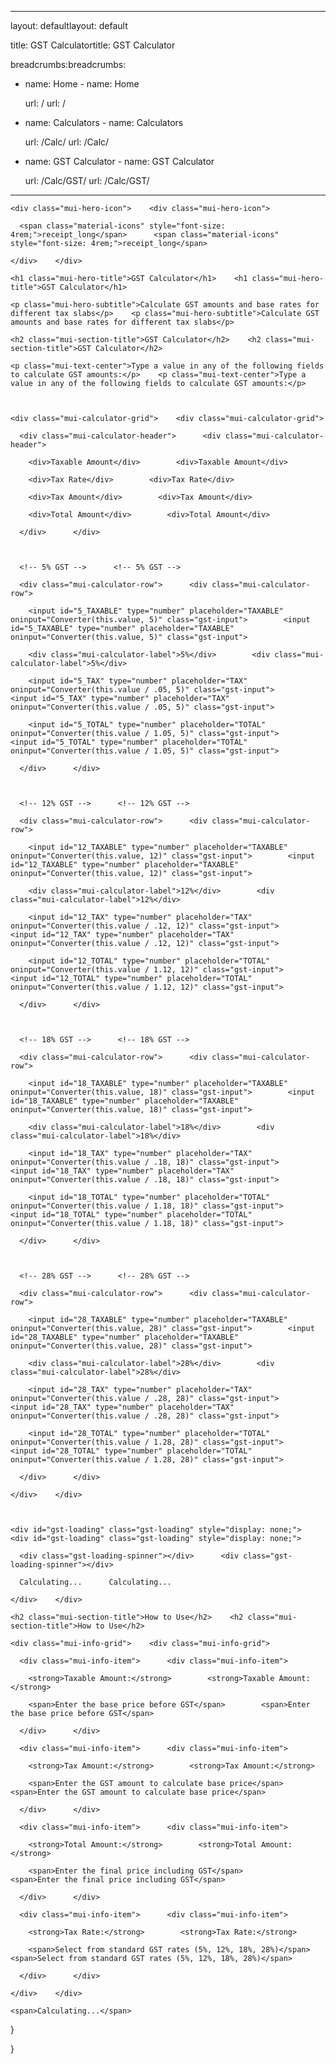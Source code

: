------

layout: defaultlayout: default

title: GST Calculatortitle: GST Calculator

breadcrumbs:breadcrumbs:

  - name: Home  - name: Home

    url: /    url: /

  - name: Calculators  - name: Calculators

    url: /Calc/    url: /Calc/

  - name: GST Calculator  - name: GST Calculator

    url: /Calc/GST/    url: /Calc/GST/

------



<div class="mui-hero mui-hero--bleed"><div class="mui-hero mui-hero--bleed">

  <div class="mui-hero-content">  <div class="mui-hero-content">

    <div class="mui-hero-icon">    <div class="mui-hero-icon">

      <span class="material-icons" style="font-size: 4rem;">receipt_long</span>      <span class="material-icons" style="font-size: 4rem;">receipt_long</span>

    </div>    </div>

    <h1 class="mui-hero-title">GST Calculator</h1>    <h1 class="mui-hero-title">GST Calculator</h1>

    <p class="mui-hero-subtitle">Calculate GST amounts and base rates for different tax slabs</p>    <p class="mui-hero-subtitle">Calculate GST amounts and base rates for different tax slabs</p>

  </div>  </div>

</div></div>



<!-- Calculator Section --><!-- Calculator Section -->

<div class="mui-card"><div class="mui-card">

  <div class="mui-container">  <div class="mui-container">

    <h2 class="mui-section-title">GST Calculator</h2>    <h2 class="mui-section-title">GST Calculator</h2>

    <p class="mui-text-center">Type a value in any of the following fields to calculate GST amounts:</p>    <p class="mui-text-center">Type a value in any of the following fields to calculate GST amounts:</p>



    <div class="mui-calculator-grid">    <div class="mui-calculator-grid">

      <div class="mui-calculator-header">      <div class="mui-calculator-header">

        <div>Taxable Amount</div>        <div>Taxable Amount</div>

        <div>Tax Rate</div>        <div>Tax Rate</div>

        <div>Tax Amount</div>        <div>Tax Amount</div>

        <div>Total Amount</div>        <div>Total Amount</div>

      </div>      </div>



      <!-- 5% GST -->      <!-- 5% GST -->

      <div class="mui-calculator-row">      <div class="mui-calculator-row">

        <input id="5_TAXABLE" type="number" placeholder="TAXABLE" oninput="Converter(this.value, 5)" class="gst-input">        <input id="5_TAXABLE" type="number" placeholder="TAXABLE" oninput="Converter(this.value, 5)" class="gst-input">

        <div class="mui-calculator-label">5%</div>        <div class="mui-calculator-label">5%</div>

        <input id="5_TAX" type="number" placeholder="TAX" oninput="Converter(this.value / .05, 5)" class="gst-input">        <input id="5_TAX" type="number" placeholder="TAX" oninput="Converter(this.value / .05, 5)" class="gst-input">

        <input id="5_TOTAL" type="number" placeholder="TOTAL" oninput="Converter(this.value / 1.05, 5)" class="gst-input">        <input id="5_TOTAL" type="number" placeholder="TOTAL" oninput="Converter(this.value / 1.05, 5)" class="gst-input">

      </div>      </div>



      <!-- 12% GST -->      <!-- 12% GST -->

      <div class="mui-calculator-row">      <div class="mui-calculator-row">

        <input id="12_TAXABLE" type="number" placeholder="TAXABLE" oninput="Converter(this.value, 12)" class="gst-input">        <input id="12_TAXABLE" type="number" placeholder="TAXABLE" oninput="Converter(this.value, 12)" class="gst-input">

        <div class="mui-calculator-label">12%</div>        <div class="mui-calculator-label">12%</div>

        <input id="12_TAX" type="number" placeholder="TAX" oninput="Converter(this.value / .12, 12)" class="gst-input">        <input id="12_TAX" type="number" placeholder="TAX" oninput="Converter(this.value / .12, 12)" class="gst-input">

        <input id="12_TOTAL" type="number" placeholder="TOTAL" oninput="Converter(this.value / 1.12, 12)" class="gst-input">        <input id="12_TOTAL" type="number" placeholder="TOTAL" oninput="Converter(this.value / 1.12, 12)" class="gst-input">

      </div>      </div>



      <!-- 18% GST -->      <!-- 18% GST -->

      <div class="mui-calculator-row">      <div class="mui-calculator-row">

        <input id="18_TAXABLE" type="number" placeholder="TAXABLE" oninput="Converter(this.value, 18)" class="gst-input">        <input id="18_TAXABLE" type="number" placeholder="TAXABLE" oninput="Converter(this.value, 18)" class="gst-input">

        <div class="mui-calculator-label">18%</div>        <div class="mui-calculator-label">18%</div>

        <input id="18_TAX" type="number" placeholder="TAX" oninput="Converter(this.value / .18, 18)" class="gst-input">        <input id="18_TAX" type="number" placeholder="TAX" oninput="Converter(this.value / .18, 18)" class="gst-input">

        <input id="18_TOTAL" type="number" placeholder="TOTAL" oninput="Converter(this.value / 1.18, 18)" class="gst-input">        <input id="18_TOTAL" type="number" placeholder="TOTAL" oninput="Converter(this.value / 1.18, 18)" class="gst-input">

      </div>      </div>



      <!-- 28% GST -->      <!-- 28% GST -->

      <div class="mui-calculator-row">      <div class="mui-calculator-row">

        <input id="28_TAXABLE" type="number" placeholder="TAXABLE" oninput="Converter(this.value, 28)" class="gst-input">        <input id="28_TAXABLE" type="number" placeholder="TAXABLE" oninput="Converter(this.value, 28)" class="gst-input">

        <div class="mui-calculator-label">28%</div>        <div class="mui-calculator-label">28%</div>

        <input id="28_TAX" type="number" placeholder="TAX" oninput="Converter(this.value / .28, 28)" class="gst-input">        <input id="28_TAX" type="number" placeholder="TAX" oninput="Converter(this.value / .28, 28)" class="gst-input">

        <input id="28_TOTAL" type="number" placeholder="TOTAL" oninput="Converter(this.value / 1.28, 28)" class="gst-input">        <input id="28_TOTAL" type="number" placeholder="TOTAL" oninput="Converter(this.value / 1.28, 28)" class="gst-input">

      </div>      </div>

    </div>    </div>



    <div id="gst-loading" class="gst-loading" style="display: none;">    <div id="gst-loading" class="gst-loading" style="display: none;">

      <div class="gst-loading-spinner"></div>      <div class="gst-loading-spinner"></div>

      Calculating...      Calculating...

    </div>    </div>

  </div>  </div>

</div></div>



<!-- Instructions Section --><!-- Instructions Section -->

<div class="mui-card"><div class="mui-card">

  <div class="mui-container">  <div class="mui-container">

    <h2 class="mui-section-title">How to Use</h2>    <h2 class="mui-section-title">How to Use</h2>

    <div class="mui-info-grid">    <div class="mui-info-grid">

      <div class="mui-info-item">      <div class="mui-info-item">

        <strong>Taxable Amount:</strong>        <strong>Taxable Amount:</strong>

        <span>Enter the base price before GST</span>        <span>Enter the base price before GST</span>

      </div>      </div>

      <div class="mui-info-item">      <div class="mui-info-item">

        <strong>Tax Amount:</strong>        <strong>Tax Amount:</strong>

        <span>Enter the GST amount to calculate base price</span>        <span>Enter the GST amount to calculate base price</span>

      </div>      </div>

      <div class="mui-info-item">      <div class="mui-info-item">

        <strong>Total Amount:</strong>        <strong>Total Amount:</strong>

        <span>Enter the final price including GST</span>        <span>Enter the final price including GST</span>

      </div>      </div>

      <div class="mui-info-item">      <div class="mui-info-item">

        <strong>Tax Rate:</strong>        <strong>Tax Rate:</strong>

        <span>Select from standard GST rates (5%, 12%, 18%, 28%)</span>        <span>Select from standard GST rates (5%, 12%, 18%, 28%)</span>

      </div>      </div>

    </div>    </div>

  </div>  </div>

</div></div>

    <span>Calculating...</span>

<script>  </div>

function Converter(val, rate) {</div>

  // Show loading state<script>

  showLoading();function Converter(val, rate) {

  // Show loading state

  // Small delay to show loading state for better UX  showLoading();

  setTimeout(() => {

    // Get all input fields for the selected rate  // Small delay to show loading state for better UX

    var taxable = document.getElementById(rate + '_TAXABLE');  setTimeout(() => {

    var tax = document.getElementById(rate + '_TAX');    // Get all input fields for the selected rate

    var total = document.getElementById(rate + '_TOTAL');    var taxable = document.getElementById(rate + '_TAXABLE');

    var tax = document.getElementById(rate + '_TAX');

    // Determine which field triggered the event    var total = document.getElementById(rate + '_TOTAL');

    var source = event.target.id;

    // Determine which field triggered the event

    // Track calculator usage    var source = event.target.id;

    if (window.RKAnalytics && val && parseFloat(val) > 0) {

      window.RKAnalytics.trackCalculator('GST', 'calculate', {    // Track calculator usage

        rate: rate,    if (window.RKAnalytics && val && parseFloat(val) > 0) {

        inputType: source.includes('TAXABLE') ? 'taxable' : source.includes('TAX') ? 'tax' : 'total',      window.RKAnalytics.trackCalculator('GST', 'calculate', {

        amount: parseFloat(val)        rate: rate,

      });        inputType: source.includes('TAXABLE') ? 'taxable' : source.includes('TAX') ? 'tax' : 'total',

    }        amount: parseFloat(val)

      });

    if (source === rate + '_TAXABLE') {    }

      // User entered taxable amount

      var t = parseFloat(val) || 0;    if (source === rate + '_TAXABLE') {

      var taxAmt = +(t * (rate / 100)).toFixed(2);      // User entered taxable amount

      var tot = +(t + taxAmt).toFixed(2);      var t = parseFloat(val) || 0;

      tax.value = taxAmt;      var taxAmt = +(t * (rate / 100)).toFixed(2);

      total.value = tot;      var tot = +(t + taxAmt).toFixed(2);

    } else if (source === rate + '_TAX') {      tax.value = taxAmt;

      // User entered tax amount      total.value = tot;

      var taxAmt = parseFloat(val) || 0;    } else if (source === rate + '_TAX') {

      var t = +(taxAmt / (rate / 100)).toFixed(2);      // User entered tax amount

      var tot = +(t + taxAmt).toFixed(2);      var taxAmt = parseFloat(val) || 0;

      taxable.value = t;      var t = +(taxAmt / (rate / 100)).toFixed(2);

      total.value = tot;      var tot = +(t + taxAmt).toFixed(2);

    } else if (source === rate + '_TOTAL') {      taxable.value = t;

      // User entered total amount      total.value = tot;

      var tot = parseFloat(val) || 0;    } else if (source === rate + '_TOTAL') {

      var t = +(tot / (1 + rate / 100)).toFixed(2);      // User entered total amount

      var taxAmt = +(tot - t).toFixed(2);      var tot = parseFloat(val) || 0;

      taxable.value = t;      var t = +(tot / (1 + rate / 100)).toFixed(2);

      tax.value = taxAmt;      var taxAmt = +(tot - t).toFixed(2);

    }      taxable.value = t;

      tax.value = taxAmt;

    // Hide loading state    }

    hideLoading();

  }, 150);    // Hide loading state

}    hideLoading();

  }, 150);

function showLoading() {}

  const loadingEl = document.getElementById('gst-loading');

  if (loadingEl) {function showLoading() {

    loadingEl.style.display = 'flex';  const loadingEl = document.getElementById('gst-loading');

  }  if (loadingEl) {

}    loadingEl.style.display = 'flex';

  }

function hideLoading() {}

  const loadingEl = document.getElementById('gst-loading');

  if (loadingEl) {function hideLoading() {

    loadingEl.style.display = 'none';  const loadingEl = document.getElementById('gst-loading');

  }  if (loadingEl) {

}    loadingEl.style.display = 'none';

</script>  }
}
</script>
